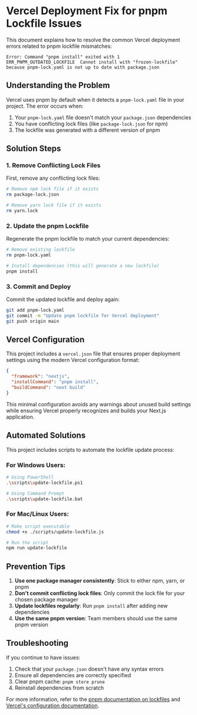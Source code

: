 # Vercel Deployment Fix for pnpm Lockfile Issues

This document explains how to resolve the common Vercel deployment errors related to pnpm lockfile mismatches:

```
Error: Command "pnpm install" exited with 1
ERR_PNPM_OUTDATED_LOCKFILE  Cannot install with "frozen-lockfile" because pnpm-lock.yaml is not up to date with package.json
```

## Understanding the Problem

Vercel uses pnpm by default when it detects a `pnpm-lock.yaml` file in your project. The error occurs when:

1. Your `pnpm-lock.yaml` file doesn't match your `package.json` dependencies
2. You have conflicting lock files (like `package-lock.json` for npm)
3. The lockfile was generated with a different version of pnpm

## Solution Steps

### 1. Remove Conflicting Lock Files

First, remove any conflicting lock files:
```bash
# Remove npm lock file if it exists
rm package-lock.json

# Remove yarn lock file if it exists
rm yarn.lock
```

### 2. Update the pnpm Lockfile

Regenerate the pnpm lockfile to match your current dependencies:

```bash
# Remove existing lockfile
rm pnpm-lock.yaml

# Install dependencies (this will generate a new lockfile)
pnpm install
```

### 3. Commit and Deploy

Commit the updated lockfile and deploy again:

```bash
git add pnpm-lock.yaml
git commit -m "Update pnpm lockfile for Vercel deployment"
git push origin main
```

## Vercel Configuration

This project includes a `vercel.json` file that ensures proper deployment settings using the modern Vercel configuration format:

```json
{
  "framework": "nextjs",
  "installCommand": "pnpm install",
  "buildCommand": "next build"
}
```

This minimal configuration avoids any warnings about unused build settings while ensuring Vercel properly recognizes and builds your Next.js application.

## Automated Solutions

This project includes scripts to automate the lockfile update process:

### For Windows Users:

```bash
# Using PowerShell
.\scripts\update-lockfile.ps1

# Using Command Prompt
.\scripts\update-lockfile.bat
```

### For Mac/Linux Users:

```bash
# Make script executable
chmod +x ./scripts/update-lockfile.js

# Run the script
npm run update-lockfile
```

## Prevention Tips

1. **Use one package manager consistently**: Stick to either npm, yarn, or pnpm
2. **Don't commit conflicting lock files**: Only commit the lock file for your chosen package manager
3. **Update lockfiles regularly**: Run `pnpm install` after adding new dependencies
4. **Use the same pnpm version**: Team members should use the same pnpm version

## Troubleshooting

If you continue to have issues:

1. Check that your `package.json` doesn't have any syntax errors
2. Ensure all dependencies are correctly specified
3. Clear pnpm cache: `pnpm store prune`
4. Reinstall dependencies from scratch

For more information, refer to the [pnpm documentation on lockfiles](https://pnpm.io/pnpm-lock_yaml) and [Vercel's configuration documentation](https://vercel.com/docs/projects/project-configuration).